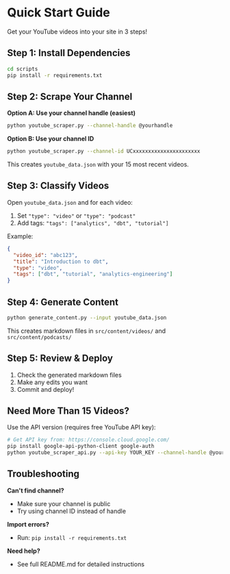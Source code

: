 # Quick Start Guide

Get your YouTube videos into your site in 3 steps!

## Step 1: Install Dependencies

```bash
cd scripts
pip install -r requirements.txt
```

## Step 2: Scrape Your Channel

**Option A: Use your channel handle (easiest)**

```bash
python youtube_scraper.py --channel-handle @yourhandle
```

**Option B: Use your channel ID**

```bash
python youtube_scraper.py --channel-id UCxxxxxxxxxxxxxxxxxxxxxx
```

This creates `youtube_data.json` with your 15 most recent videos.

## Step 3: Classify Videos

Open `youtube_data.json` and for each video:

1. Set `"type": "video"` or `"type": "podcast"`
2. Add tags: `"tags": ["analytics", "dbt", "tutorial"]`

Example:

```json
{
  "video_id": "abc123",
  "title": "Introduction to dbt",
  "type": "video",
  "tags": ["dbt", "tutorial", "analytics-engineering"]
}
```

## Step 4: Generate Content

```bash
python generate_content.py --input youtube_data.json
```

This creates markdown files in `src/content/videos/` and `src/content/podcasts/`

## Step 5: Review & Deploy

1. Check the generated markdown files
2. Make any edits you want
3. Commit and deploy!

## Need More Than 15 Videos?

Use the API version (requires free YouTube API key):

```bash
# Get API key from: https://console.cloud.google.com/
pip install google-api-python-client google-auth
python youtube_scraper_api.py --api-key YOUR_KEY --channel-handle @yourhandle
```

## Troubleshooting

**Can't find channel?**
- Make sure your channel is public
- Try using channel ID instead of handle

**Import errors?**
- Run: `pip install -r requirements.txt`

**Need help?**
- See full README.md for detailed instructions
